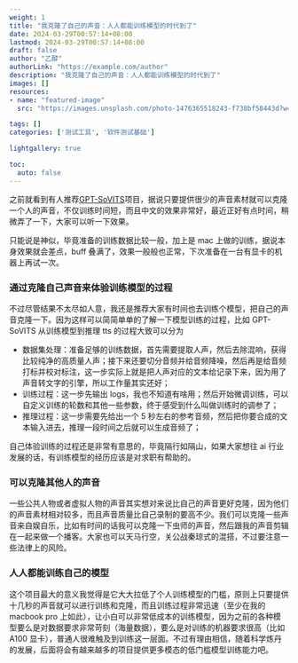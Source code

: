 ```yaml
---
weight: 1
title: "我克隆了自己的声音：人人都能训练模型的时代到了"
date: 2024-03-29T00:57:14+08:00
lastmod: 2024-03-29T00:57:14+08:00
draft: false
author: "乙醇"
authorLink: "https://example.com/author"
description: "我克隆了自己的声音：人人都能训练模型的时代到了"
images: []
resources:
- name: "featured-image"
  src: "https://images.unsplash.com/photo-1476365518243-f738bf58443d?w=300"

tags: []
categories: ['测试工具', '软件测试基础']

lightgallery: true

toc:
  auto: false
---
```


之前就看到有人推荐[GPT-SoVITS](https://github.com/RVC-Boss/GPT-SoVITS)项目，据说只要提供很少的声音素材就可以克隆一个人的声音，不仅训练时间短，而且中文的效果非常好，最近正好有点时间，稍微弄了一下，大家可以听一下效果。

只能说是神似，毕竟准备的训练数据比较一般，加上是 mac 上做的训练，据说本身效果就会差点，buff 叠满了，效果一般般也正常，下次准备在一台有显卡的机器上再试一次。

### 通过克隆自己声音来体验训练模型的过程

不过尽管结果不太尽如人意，我还是推荐大家有时间也去训练个模型，把自己的声音克隆一下。因为这样可以简简单单的了解一下模型训练的过程，比如 GPT-SoVITS 从训练模型到推理 tts 的过程大致可以分为

- 数据集处理：准备足够的训练数据，首先需要提取人声，然后去除混响，获得比较纯净的高质量人声；接下来还要切分音频并给音频降噪，然后再是给音频打标并校对标注，这一步实际上就是把人声对应的文本给记录下来，因为用了声音转文字的引擎，所以工作量其实还好；
- 训练过程：这一步先输出 logs，我也不知道有啥用；然后开始微调训练，可以自定义训练的轮数和其他一些参数，终于感受到什么叫做训练时的调参了；
- 推理过程：这一步需要先给出一个 5 秒左右的参考音频，然后把你要合成的文本输入进去，推理一段时间之后就可以生成音频了；

自己体验训练的过程还是非常有意思的，毕竟隔行如隔山，如果大家想往 ai 行业发展的话，有训练模型的经历应该是对求职有帮助的。

### 可以克隆其他人的声音

一些公共人物或者虚拟人物的声音其实想对来说比自己的声音更好克隆，因为他们的声音素材相对较多，而且声音质量比自己录制的要高不少。我们可以克隆一些声音来自娱自乐，比如有时间的话我可以克隆一下虫师的声音，然后跟我的声音剪辑在一起来做一个播客。大家也可以天马行空，关公战秦琼式的混搭，不过要注意一些法律上的风险。

### 人人都能训练自己的模型

这个项目最大的意义我觉得是它大大拉低了个人训练模型的门槛，原则上只要提供十几秒的声音就可以进行训练和克隆，而且训练过程非常迅速（至少在我的 macbook pro 上如此），让小白可以非常低成本的训练模型，因为之前的各种模型要么是对数据要求非常苛刻（海量数据），要么是对训练的机器要求很高（比如 A100 显卡），普通人很难触及到训练这一层面。不过有理由相信，随着科学炼丹的发展，后面将会有越来越多的项目提供更多模态的低门槛模型训练能力吧。